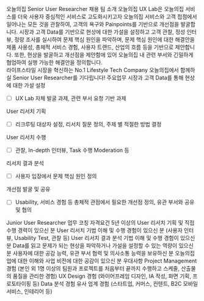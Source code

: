 오늘의집 Senior User Researcher 채용
팀 소개
오늘의집 UX Lab은 오늘의집 서비스를 더욱 사용자 중심적인 서비스로 고도화시키고자 오늘의집 서비스와 고객 접점에서 일어나는 모든 것을 관찰하여, 고객의 욕구와 Painpoints를 기반으로 개선점을 발굴합니다. 
시장과 고객 Data를 기반으로 현상에 대한 가설을 설정하고 고객 관찰, 정성 인터뷰, 정량 조사를 실시하여 문제 핵심 원인을 파악하며, 문제 핵심 원인에 대한 해결안을 제품 사용성, 총체적 서비스 경험, 사용자 트랜드, 산업의 흐름 등을 기반으로 제안합니다. 또한, 현상을 발굴하고 개선점을 제안함에 있어 오늘의집 내 관련 부서와 긴밀하게 협업하여 실행 가능한 해결안을 정의합니다.					
라이프스타일 시장을 혁신하는 No.1 Lifestyle Tech Company 오늘의집에서 함께하실 Senior User Researcher를 기다립니다!
주요업무
시장과 고객 Data를 통해 현상에 대한 가설 설정 
- [ ] UX Lab 자체 발굴 과제, 관련 부서 요청 기반 과제

User 리서치 기획
- [ ] 리크루팅 대상자 설정, 리서치 질문 정의, 주제 별 적절한 방법 결정

User 리서치 수행
- [ ] 관찰, In-depth 인터뷰, Task 수행 Moderation 등

리서치 결과 분석
- [ ] 사용자 입장에서 문제 핵심 원인 정의

개선점 발굴 및 공유
- [ ] Usability, 서비스 경험 등 총체적 관점에서 필요한 개선점 정의, 유관 부서와 공유 및 협의

Junior User Researcher 업무 코칭
자격요건
5년 이상의 User 리서치 기획 및 직접 수행 경력이 있으신 분
User 리서치 기법 이해 및 수행 경험이 있으신 분 (사용자 인터뷰, Usability Test, 관찰 등)
User 리서치 결과 분석 기법 이해 및 수행 경험이 있으신 분	
Data를 읽고 문제가 되는 현상을 파악하거나 가설을 설정할 수 있는 역량이 있으신 분
사용자에 대한 공감 능력, 유관 부서 협력 및 의사소통 능력을 보유하신 분
오늘의집 업에 대한 이해와 사업 비전에 대한 공감이 있으신 분
우대사항
Project Management 경험 (본인 외 1명 이상의 팀원과 프로젝트를 처음부터 끝까지 수행하고 스케줄, 산출물의 품질을 관리한 경험)
UX Design 경험 (와이어프레임 디자인, IA 작성, 화면 기획, 프로토타이핑 등)
Data 분석 경험
유사 업계 경험 (스타트업, 커머스, 컨텐트, B2C 모바일 서비스, 인테리어 등)
